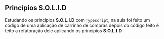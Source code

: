 ## Princípios S.O.L.I.D

Estudando os princípios **S.O.L.I.D** com ```Typescript```, na aula foi feito um código de uma aplicação de carrinho de compras
depois do código feito é feito a refatoração dele aplicando os princípios **S.O.L.I.D**
